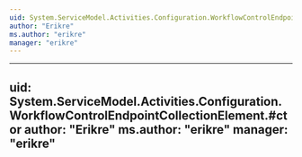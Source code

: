 ```yaml
---
uid: System.ServiceModel.Activities.Configuration.WorkflowControlEndpointCollectionElement
author: "Erikre"
ms.author: "erikre"
manager: "erikre"
---
```


---
uid: System.ServiceModel.Activities.Configuration.WorkflowControlEndpointCollectionElement.#ctor
author: "Erikre"
ms.author: "erikre"
manager: "erikre"
---
